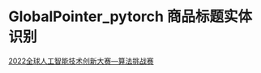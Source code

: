 # GlobalPointer_pytorch 商品标题实体识别

[2022全球人工智能技术创新大赛—算法挑战赛](https://www.heywhale.com/org/gaiic2022/competition/area/620b34ed28270b0017b823ad/content/0)